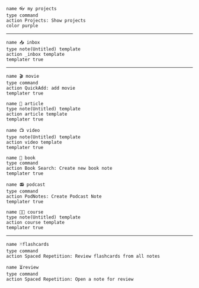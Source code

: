 
```button
name 👓 my projects
type command
action Projects: Show projects
color purple
```
___
```button
name 📥 inbox
type note(Untitled) template
action _inbox template
templater true
```
___
```button
name 🎬 movie
type command
action QuickAdd: add movie
templater true 
```
```button
name 🧾 article
type note(Untitled) template
action article template
templater true
```
```button
name 📺 video
type note(Untitled) template
action video template
templater true
```
```button
name 📘 book
type command
action Book Search: Create new book note
templater true 
```
```button
name 📻 podcast
type command
action PodNotes: Create Podcast Note
templater true 
```
```button
name 🧑‍🏫 course 
type note(Untitled) template
action course template
templater true
```
********
```button
name 🃏flashcards
type command
action Spaced Repetition: Review flashcards from all notes
```
```button
name ⏳review
type command
action Spaced Repetition: Open a note for review
```